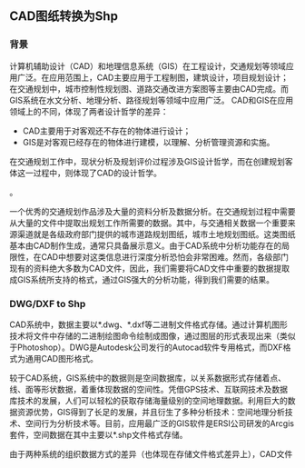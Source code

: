 ## CAD图纸转换为Shp

### 背景
计算机辅助设计（CAD）和地理信息系统（GIS）在工程设计，交通规划等领域应用广泛。在应用范围上，CAD主要应用于工程制图，建筑设计，项目规划设计；在交通规划中，城市控制性规划图、道路交通改进方案图等主要由CAD完成。而GIS系统在水文分析、地理分析、路径规划等领域中应用广泛。
 CAD和GIS在应用领域上的不同，体现了两者设计哲学的差异：

* CAD主要用于对客观还不存在的物体进行设计；
* GIS是对客观已经存在的物体进行建模，以理解、分析管理资源和实施。

在交通规划工作中，现状分析及规划评价过程涉及GIS设计哲学，而在创建规划客体这一过程中，则体现了CAD的设计哲学。

。

一个优秀的交通规划作品涉及大量的资料分析及数据分析。在交通规划过程中需要从大量的文件中提取出规划工作所需要的数据。其中，与交通相关数据一个重要来源渠道就是各级政府部门提供的城市道路规划图纸，城市土地规划图纸。这类图纸基本由CAD制作生成，通常只具备展示意义。由于CAD系统中分析功能存在的局限性，在CAD中想要对这类信息进行深度分析恐怕会非常困难。然而，各级部门现有的资料绝大多数为CAD文件，因此，我们需要将CAD文件中重要的数据提取成GIS系统所支持的格式，通过GIS强大的分析功能，得到我们需要的结果。

### DWG/DXF to Shp

CAD系统中，数据主要以*.dwg、*.dxf等二进制文件格式存储。通过计算机图形技术将文件中存储的二进制绘图命令绘制成图像，通过图层的形式表现出来（类似于Photoshop）。DWG是Autodesk公司发行的Autocad软件专用格式，而DXF格式为通用CAD图形格式。

较于CAD系统，GIS系统中的数据则是空间数据库，以关系数据形式存储着点、线、面等形状数据，着重体现数据的空间性。凭借GPS技术、互联网技术及数据库技术的发展，人们可以轻松的获取存储海量级别的空间地理数据。利用巨大的数据资源优势，GIS得到了长足的发展，并且衍生了多种分析技术：空间地理分析技术、空间行为分析技术等。目前，应用最广泛的GIS软件是ERSI公司研发的Arcgis套件，空间数据在其中主要以*.shp文件格式存储。

由于两种系统的组织数据方式的差异（也体现在存储文件格式差异上），CAD文件


### 



